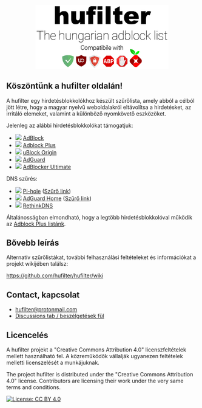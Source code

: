 &nbsp;
<p align="center">
  <img src="assets/hufilter_logo.png" width="350px" alt="hufilter" />
</p>

## Köszöntünk a hufilter oldalán!

A hufilter egy hirdetésblokkolókhoz készült szűrőlista, amely abból a célból jött létre, hogy a magyar nyelvű weboldalakról eltávolítsa a hirdetésket, az irritáló elemeket, valamint a különböző nyomkövető eszközöket.

Jelenleg az alábbi hirdetésblokkolókat támogatjuk:
* ![](https://i.ibb.co/wy0Xqjm/ab.png) [AdBlock](https://getadblock.com/)
* ![](https://i.ibb.co/VWkXHfW/abp.png) [Adblock Plus](https://adblockplus.org)
* ![](https://i.ibb.co/MskKKGZ/ublock.png) [uBlock Origin](https://github.com/gorhill/uBlock)
* ![](https://i.ibb.co/rch274D/adguard.png) [AdGuard](https://adguard.com)
* ![](https://i.ibb.co/P57DX8R/ad-ultimate.png) [AdBlocker Ultimate](https://adblockultimate.net/)

DNS szűrés:
* ![](https://i.ibb.co/qmmnw2Q/pihole.png) [Pi-hole](https://pi-hole.net/) ([Szűrő link](https://raw.githubusercontent.com/hufilter/hufilter/master/hufilter-dns.txt))
* ![](https://i.ibb.co/rch274D/adguard.png) [AdGuard Home](https://adguard.com/en/adguard-home/overview.html) ([Szűrő link](https://raw.githubusercontent.com/hufilter/hufilter/master/hufilter-dns.txt))
* ![](https://i.ibb.co/9YZqry9/rethinkdns.png) [RethinkDNS](https://github.com/celzero/rethink-app)

Általánosságban elmondható, hogy a legtöbb hirdetésblokkolóval működik az [Adblock Plus listánk](https://raw.githubusercontent.com/hufilter/hufilter/master/hufilter.txt).

## Bővebb leírás
Alternatív szűrőlistákat, további felhasználási feltételeket és információkat a projekt wikijében találsz:

https://github.com/hufilter/hufilter/wiki

## Contact, kapcsolat
- [hufilter@protonmail.com](mailto:hufilter@protonmail.com)
- [Discussions tab / beszélgetések fül](https://github.com/hufilter/hufilter/discussions)

## Licencelés
A hufilter projekt a "Creative Commons Attribution 4.0" licenszfeltételek mellett használható fel. 
A közreműködők vállalják ugyanezen feltételek melletti licenszelését a munkájuknak.

The project hufilter is distributed under the "Creative Commons Attribution 4.0" license. 
Contributors are licensing their work under the very same terms and conditions.

[![License: CC BY 4.0](https://img.shields.io/badge/License-CC%20BY%204.0-lightgrey.svg)](https://creativecommons.org/licenses/by/4.0/)

